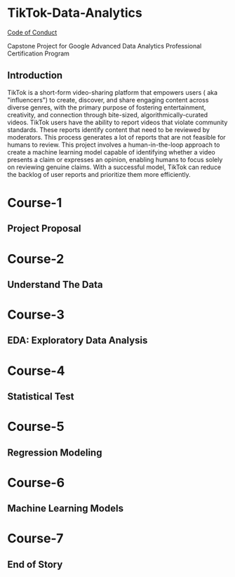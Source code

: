 # TikTok-Data-Analytics

[Code of Conduct](./CODE_OF_CONDUCT.md)

Capstone Project for Google Advanced Data Analytics Professional Certification Program

## Introduction

TikTok is a short-form video-sharing platform that empowers users ( aka "influencers") to create, discover, and share engaging content across diverse genres, with the primary purpose of fostering entertainment, creativity, and connection through bite-sized, algorithmically-curated videos.  TikTok users have the ability to report videos that violate community standards.  These reports identify content that need to be reviewed by moderators.  This process generates a lot of reports that are not feasible for humans to review.  This project involves a human-in-the-loop approach to create a machine learning model capable of identifying whether a video presents a claim or expresses an opinion, enabling humans to focus solely on reviewing genuine claims.  With a successful model, TikTok can reduce the backlog of user reports and prioritize them more efficiently.

# Course-1

## Project Proposal

# Course-2

## Understand The Data

# Course-3

## EDA: Exploratory Data Analysis

# Course-4

## Statistical Test

# Course-5

## Regression Modeling

# Course-6

## Machine Learning Models

# Course-7

## End of Story
